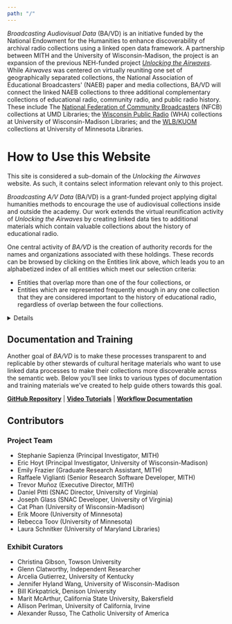 ```yaml
---
path: "/"
---
```

_Broadcasting Audiovisual Data_ (BA/VD) is an initiative funded by the National Endowment for the Humanities to enhance discoverability of archival radio collections using a linked open data framework. A partnership between MITH and the University of Wisconsin-Madison, the project is an expansion of the previous NEH-funded project [_Unlocking the Airwaves_](https://www.unlockingtheairwaves.org/). While _Airwaves_ was centered on virtually reuniting one set of geographically separated collections, the National Association of Educational Broadcasters' (NAEB) paper and media collections, BA/VD will connect the linked NAEB collections to three additional complementary collections of educational radio, community radio, and public radio history. These include The [National Federation of Community Broadcasters](https://www.lib.umd.edu/news/2018/08/nfcb) (NFCB) collections at UMD Libraries; the [Wisconsin Public Radio](https://www.library.wisc.edu/news/2019/05/17/uw-madison-archives-receives-clir-award-to-digitize-250-at-risk-recordings/) (WHA) collections at University of Wisconsin-Madison Libraries; and the [WLB/KUOM](https://www.continuum.umn.edu/2019/10/u-libraries-receives-44000-for-radio-digitization/) collections at University of Minnesota Libraries.

# How to Use this Website

This site is considered a sub-domain of the _Unlocking the Airwaves_ website. As such, it contains select information relevant only to this project.

_Broadcasting A/V Data_ (BA/VD) is a grant-funded project applying digital humanities methods to encourage the use of audiovisual collections inside and outside the academy. Our work extends the virtual reunification activity of _Unlocking the Airwaves_ by creating linked data ties to additional materials which contain valuable collections about the history of educational radio.

One central activity of _BA/VD_ is the creation of authority records for the names and organizations associated with these holdings. These records can be browsed by clicking on the Entities link above, which leads you to an alphabetized index of all entities which meet our selection criteria:

- Entities that overlap more than one of the four collections, or
- Entities which are represented frequently enough in any one collection that they are considered important to the history of educational radio, regardless of overlap between the four collections.

<details>

The Entities index page is similar to the People and Organizations index pages on the _Airwaves_ site. As such, they are only browsable, and not searchable. This approach is by design, because _BA/VD_’s research question address the question of exploring collections through a network-centric lens, as opposed to a content-centric lens.

Due to this emphasis on networks, we have also created a visualization that helps show where and how often overlaps occur between the entities represented in these four collections. Instead of viewing the collections themselves as snapshots of a particular historical moment or trend, we can view them as products of networked knowledge flows governed by institutional structures and individual whimsy.

Lastly, below you will see a list of ten new digital exhibits created by the BA/VD team of curators specifically for this project. These exhibits were created by using this website, and by asking curators to think about and explore the collections thinking about these networked knowledge flows, as opposed to exploring them thinking about pre-determined, content-centric subjects or themes. The exhibits are hosted on the _Airwaves_ website, alongside the original set of exhibits created for that project. Clicking on an exhibit thumnail from the index below will launch a new tab leading you to that exhibit back at the Airwaves site. To return to this site, close that tab and return here.

</details>

## Documentation and Training

Another goal of _BA/VD_ is to make these processes transparent to and replicable by other stewards of cultural heritage materials who want to use linked data processes to make their collections more discoverable across the semantic web. Below you’ll see links to various types of documentation and training materials we’ve created to help guide others towards this goal. 

**[GitHub Repository](https://github.com/umd-mith/broadcasting)**      | **[Video Tutorials](https://vimeo.com/showcase/9765583)**    |   **[Workflow Documentation](https://drive.google.com/drive/folders/1wR4qzQngN0f7q3os4YqIY_CFYFegoZQV?usp=sharing)**

## Contributors

### Project Team
* Stephanie Sapienza (Principal Investigator, MITH)
* Eric Hoyt (Principal Investigator, University of Wisconsin-Madison)
* Emily Frazier (Graduate Research Assistant, MITH)
* Raffaele Viglianti (Senior Research Software Developer, MITH)
* Trevor Muñoz (Executive Director, MITH)
* Daniel Pitti (SNAC Director, University of Virginia)
* Joseph Glass (SNAC Developer, University of Virginia)
* Cat Phan (University of Wisconsin-Madison)
* Erik Moore (University of Minnesota)
* Rebecca Toov (University of Minnesota)
* Laura Schnitker (University of Maryland Libraries)

### Exhibit Curators

* Christina Gibson, Towson University
* Glenn Clatworthy, Independent Researcher
* Arcelia Gutierrez, University of Kentucky
* Jennifer Hyland Wang, University of Wisconsin-Madison
* Bill Kirkpatrick, Denison University
* Marit McArthur, California State University, Bakersfield
* Allison Perlman, University of California, Irvine
* Alexander Russo, The Catholic University of America
  
